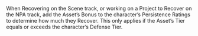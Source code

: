 When Recovering on the Scene track, or working on a Project to Recover on the NPA track, add the Asset’s Bonus to the character’s Persistence Ratings to determine how much they Recover. This only applies if the Asset’s Tier equals or exceeds the character’s Defense Tier.